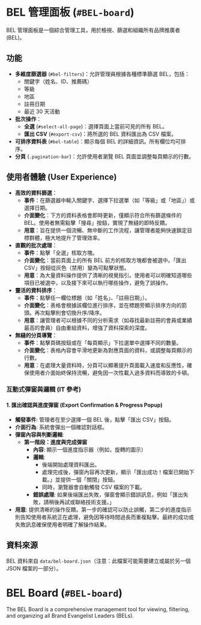 # BEL 管理面板 (`#BEL-board`)

BEL 管理面板是一個綜合管理工具，用於檢視、篩選和組織所有品牌推廣者 (BEL)。

## 功能

- **多維度篩選器** (`#bel-filters`)：允許管理員根據各種標準篩選 BEL，包括：
    - 關鍵字（姓名、ID、推薦碼）
    - 等級
    - 地區
    - 註冊日期
    - 最近 30 天活動
- **批次操作**：
    - **全選** (`#select-all-page`)：選擇頁面上當前可見的所有 BEL。
    - **匯出 CSV** (`#export-csv`)：將所選的 BEL 資料匯出為 CSV 檔案。
- **可排序資料表** (`#bel-table`)：顯示每個 BEL 的詳細資訊。所有欄位均可排序。
- **分頁** (`.pagination-bar`)：允許使用者瀏覽 BEL 頁面並調整每頁顯示的行數。

## 使用者體驗 (User Experience)

- **高效的資料篩選**：
    - **事件**：在篩選器中輸入關鍵字、選擇下拉選單（如「等級」或「地區」）或選擇日期。
    - **介面變化**：下方的資料表格會即時更新，僅顯示符合所有篩選條件的 BEL。使用者無需點擊「搜尋」按鈕，實現了無縫的即時反饋。
    - **用意**：旨在提供一個流暢、無中斷的工作流程，讓管理者能夠快速鎖定目標群體，極大地提升了管理效率。
- **直觀的批次處理**：
    - **事件**：點擊「全選」核取方塊。
    - **介面變化**：當前頁面上的所有 BEL 前方的核取方塊都會被選中。「匯出 CSV」按鈕從灰色（禁用）變為可點擊狀態。
    - **用意**：為大量資料操作提供了清晰的視覺指引。使用者可以明確知道哪些項目已被選中，以及接下來可以執行哪些操作，避免了誤操作。
- **靈活的資料排序**：
    - **事件**：點擊任一欄位標題（如「姓名」、「註冊日期」）。
    - **介面變化**：表格會根據該欄位進行排序，並在標題旁顯示排序方向的箭頭。再次點擊則會切換升序/降序。
    - **用意**：讓管理者可以根據不同的分析需求（如尋找最新註冊的會員或業績最高的會員）自由重組資料，增強了資料探索的深度。
- **無縫的分頁導覽**：
    - **事件**：點擊頁碼按鈕或在「每頁顯示」下拉選單中選擇不同的數量。
    - **介面變化**：表格內容會平滑地更新為對應頁面的資料，或調整每頁顯示的行數。
    - **用意**：在處理大量資料時，分頁可以顯著提升頁面載入速度和反應性，確保使用者介面始終保持流暢，避免因一次性載入過多資料而導致的卡頓。

### 互動式彈窗與邏輯 (IT 參考)

#### 1. 匯出確認與進度彈窗 (Export Confirmation & Progress Popup)
- **觸發事件**: 管理者在至少選擇一個 BEL 後，點擊「匯出 CSV」按鈕。
- **介面行為**: 系統會彈出一個確認對話框。
- **彈窗內容與判斷邏輯**:
    - **第一階段：進度與完成彈窗**
        - **內容**: 顯示一個進度指示器（例如，旋轉的圖示）
        - **邏輯**:
            - 後端開始處理資料匯出。
            - 處理完成後，彈窗內容再次更新，顯示「匯出成功！檔案已開始下載。」並提供一個「關閉」按鈕。
            - 同時，瀏覽器會自動觸發 CSV 檔案的下載。
        - **錯誤處理**: 如果後端匯出失敗，彈窗會顯示錯誤訊息，例如「匯出失敗，請稍後再試或聯絡技術支援。」
- **用意**: 提供清晰的操作反饋。第一步的確認可以防止誤觸，第二步的進度指示則告知使用者系統正在處理，避免因等待時間過長而重複點擊。最終的成功或失敗訊息確保使用者明確了解操作結果。

## 資料來源

BEL 資料來自 `data/bel-board.json`（注意：此檔案可能需要建立或屬於另一個 JSON 檔案的一部分）。

# BEL Board (`#BEL-board`)

The BEL Board is a comprehensive management tool for viewing, filtering, and organizing all Brand Evangelist Leaders (BELs).

